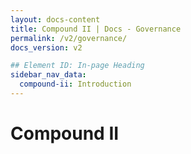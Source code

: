 ```yaml
---
layout: docs-content
title: Compound II | Docs - Governance
permalink: /v2/governance/
docs_version: v2

## Element ID: In-page Heading
sidebar_nav_data:
  compound-ii: Introduction
---
```


# Compound II